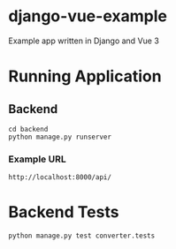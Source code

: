 # django-vue-example
Example app written in Django and Vue 3


# Running Application
## Backend
```
cd backend
python manage.py runserver
```
### Example URL
```http://localhost:8000/api/```

# Backend Tests
``` python manage.py test converter.tests ```